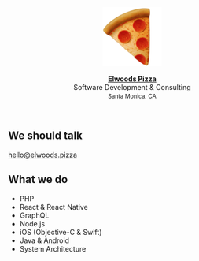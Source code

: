 <p align="center">
  <a href="https://elwoods.pizza/">
    <img alt="Elwoods Pizza" src="https://raw.githubusercontent.com/elwoodspizza/elwoods.pizza/master/icon.png">
  </a>
</p>

<p align="center">
  <a href="https://elwoods.pizza/"><strong>Elwoods Pizza</strong></a><br />
  Software Development &amp; Consulting<br />
  <small>Santa Monica, CA</small><br />
</p>

<br />

## We should talk
<a href="mailto:hello@elwoods.pizza">hello@elwoods.pizza</a>

## What we do
 * PHP
 * React & React Native
 * GraphQL
 * Node.js
 * iOS (Objective-C & Swift)
 * Java & Android
 * System Architecture
